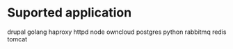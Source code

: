 # Suported application 
drupal
golang 
haproxy
httpd
node
owncloud
postgres
python
rabbitmq
redis
tomcat
